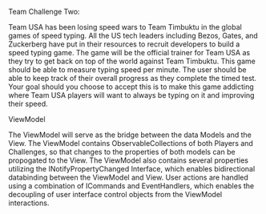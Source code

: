 ﻿Team Challenge Two:

Team USA has been losing speed wars to Team Timbuktu in the global games of speed typing. All the US tech leaders including Bezos, Gates, and Zuckerberg have put in their resources to recruit developers to build a speed typing game. The game will be the official trainer for Team USA as they try to get back on top of the world against Team Timbuktu. This game should be able to measure typing speed per minute. The user should be able to keep track of their overall progress as they complete the timed test. Your goal should you choose to accept this is to make this game addicting where Team USA players will want to always be typing on it and improving their speed.

ViewModel

The ViewModel will serve as the bridge between the data Models and the View. The ViewModel contains ObservableCollections of both Players and Challenges, so that changes to the properties of both models can be propogated to the View. The ViewModel also contains several properties utilizing the INotifyPropertyChanged Interface, which enables bidirectional databinding between the ViewModel and View. User actions are handled using a combination of ICommands and EventHandlers, which enables the decoupling of user interface control objects from the ViewModel interactions. 